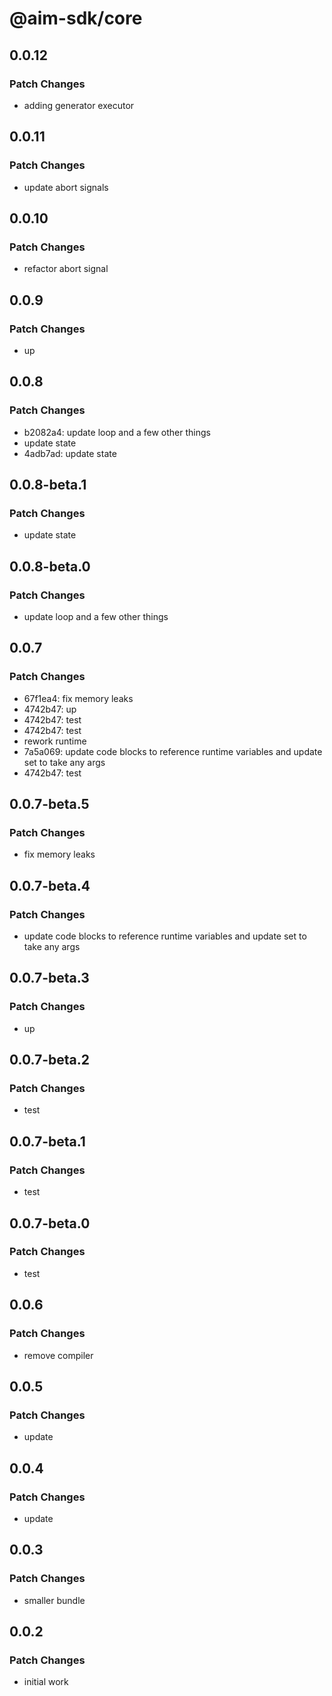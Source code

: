 # @aim-sdk/core

## 0.0.12

### Patch Changes

- adding generator executor

## 0.0.11

### Patch Changes

- update abort signals

## 0.0.10

### Patch Changes

- refactor abort signal

## 0.0.9

### Patch Changes

- up

## 0.0.8

### Patch Changes

- b2082a4: update loop and a few other things
- update state
- 4adb7ad: update state

## 0.0.8-beta.1

### Patch Changes

- update state

## 0.0.8-beta.0

### Patch Changes

- update loop and a few other things

## 0.0.7

### Patch Changes

- 67f1ea4: fix memory leaks
- 4742b47: up
- 4742b47: test
- 4742b47: test
- rework runtime
- 7a5a069: update code blocks to reference runtime variables and update set to take any args
- 4742b47: test

## 0.0.7-beta.5

### Patch Changes

- fix memory leaks

## 0.0.7-beta.4

### Patch Changes

- update code blocks to reference runtime variables and update set to take any args

## 0.0.7-beta.3

### Patch Changes

- up

## 0.0.7-beta.2

### Patch Changes

- test

## 0.0.7-beta.1

### Patch Changes

- test

## 0.0.7-beta.0

### Patch Changes

- test

## 0.0.6

### Patch Changes

- remove compiler

## 0.0.5

### Patch Changes

- update

## 0.0.4

### Patch Changes

- update

## 0.0.3

### Patch Changes

- smaller bundle

## 0.0.2

### Patch Changes

- initial work
